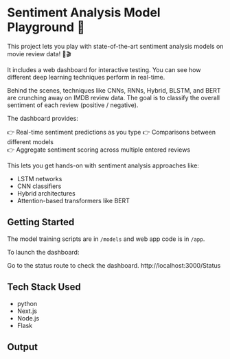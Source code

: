# Sentiment Analysis Model Playground 🎢

This project lets you play with state-of-the-art sentiment analysis models on movie review data! 🍿🎬

It includes a web dashboard for interactive testing. You can see how different deep learning techniques perform in real-time.

Behind the scenes, techniques like CNNs, RNNs, Hybrid, BLSTM, and BERT are crunching away on IMDB review data. The goal is to classify the overall sentiment of each review (positive / negative).

The dashboard provides:

👉 Real-time sentiment predictions as you type
👉 Comparisons between different models  
👉 Aggregate sentiment scoring across multiple entered reviews

This lets you get hands-on with sentiment analysis approaches like:

- LSTM networks
- CNN classifiers
- Hybrid architectures
- Attention-based transformers like BERT

## Getting Started

The model training scripts are in `/models` and web app code is in `/app`.

To launch the dashboard:

Go to the status route to check the dashboard.
http://localhost:3000/Status

## Tech Stack Used

- python
- Next.js
- Node.js
- Flask

## Output

